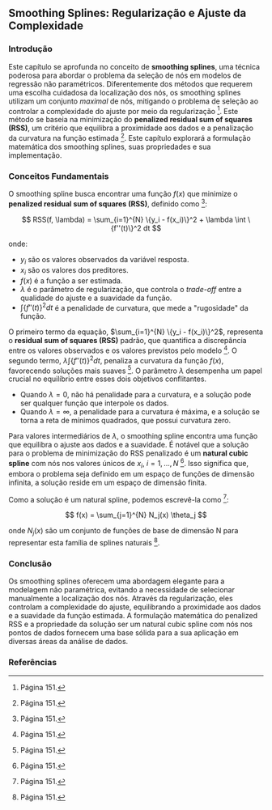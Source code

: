 ## Smoothing Splines: Regularização e Ajuste da Complexidade

### Introdução
Este capítulo se aprofunda no conceito de **smoothing splines**, uma técnica poderosa para abordar o problema da seleção de nós em modelos de regressão não paramétricos. Diferentemente dos métodos que requerem uma escolha cuidadosa da localização dos nós, os smoothing splines utilizam um conjunto *maximal* de nós, mitigando o problema de seleção ao controlar a complexidade do ajuste por meio da regularização [^13]. Este método se baseia na minimização do **penalized residual sum of squares (RSS)**, um critério que equilibra a proximidade aos dados e a penalização da curvatura na função estimada [^13]. Este capítulo explorará a formulação matemática dos smoothing splines, suas propriedades e sua implementação.

### Conceitos Fundamentais

O smoothing spline busca encontrar uma função $f(x)$ que minimize o **penalized residual sum of squares (RSS)**, definido como [^13]:

$$ RSS(f, \lambda) = \sum_{i=1}^{N} \{y_i - f(x_i)\}^2 + \lambda \int \{f''(t)\}^2 dt $$

onde:

*   $y_i$ são os valores observados da variável resposta.
*   $x_i$ são os valores dos preditores.
*   $f(x)$ é a função a ser estimada.
*   $\lambda$ é o parâmetro de regularização, que controla o *trade-off* entre a qualidade do ajuste e a suavidade da função.
*   $\int \{f''(t)\}^2 dt$ é a penalidade de curvatura, que mede a "rugosidade" da função.

O primeiro termo da equação, $\sum_{i=1}^{N} \{y_i - f(x_i)\}^2$, representa o **residual sum of squares (RSS)** padrão, que quantifica a discrepância entre os valores observados e os valores previstos pelo modelo [^13]. O segundo termo, $\lambda \int \{f''(t)\}^2 dt$, penaliza a curvatura da função $f(x)$, favorecendo soluções mais suaves [^13]. O parâmetro $\lambda$ desempenha um papel crucial no equilíbrio entre esses dois objetivos conflitantes.

*   Quando $\lambda = 0$, não há penalidade para a curvatura, e a solução pode ser qualquer função que interpole os dados.
*   Quando $\lambda = \infty$, a penalidade para a curvatura é máxima, e a solução se torna a reta de mínimos quadrados, que possui curvatura zero.

Para valores intermediários de $\lambda$, o smoothing spline encontra uma função que equilibra o ajuste aos dados e a suavidade. É notável que a solução para o problema de minimização do RSS penalizado é um **natural cubic spline** com nós nos valores únicos de $x_i$, $i = 1, ..., N$ [^13]. Isso significa que, embora o problema seja definido em um espaço de funções de dimensão infinita, a solução reside em um espaço de dimensão finita.

Como a solução é um natural spline, podemos escrevê-la como [^13]:

$$ f(x) = \sum_{j=1}^{N} N_j(x) \theta_j $$

onde $N_j(x)$ são um conjunto de funções de base de dimensão N para representar esta família de splines naturais [^13].

### Conclusão

Os smoothing splines oferecem uma abordagem elegante para a modelagem não paramétrica, evitando a necessidade de selecionar manualmente a localização dos nós. Através da regularização, eles controlam a complexidade do ajuste, equilibrando a proximidade aos dados e a suavidade da função estimada. A formulação matemática do penalized RSS e a propriedade da solução ser um natural cubic spline com nós nos pontos de dados fornecem uma base sólida para a sua aplicação em diversas áreas da análise de dados.

### Referências
[^13]: Página 151.
<!-- END -->